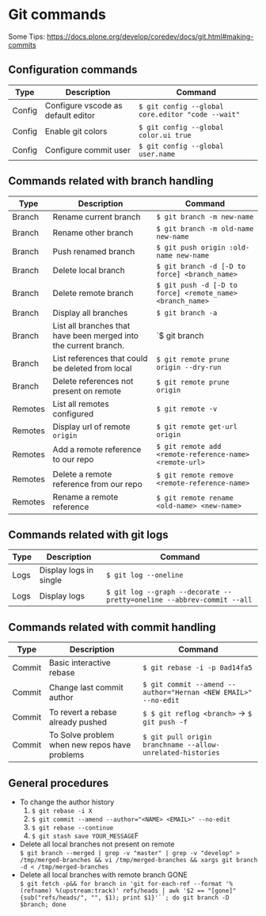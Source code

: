 # Git commands
Some Tips: https://docs.plone.org/develop/coredev/docs/git.html#making-commits

## Configuration commands
| Type   | Description                        | Command                                           |
| ------ | ---------------------------------- | ------------------------------------------------- |
| Config | Configure vscode as default editor | `$ git config --global core.editor "code --wait"` |
| Config | Enable git colors                  | `$ git config --global color.ui true`             |
| Config | Configure commit user              | `$ git config --global user.name`                 |

## Commands related with branch handling
| Type    | Description                                                      | Command                                                   |
| ------- | ---------------------------------------------------------------- | --------------------------------------------------------- |
| Branch  | Rename current branch                                            | `$ git branch -m new-name`                                |
| Branch  | Rename other branch                                              | `$ git branch -m old-name new-name`                       |
| Branch  | Push renamed branch                                              | `$ git push origin :old-name new-name`                    |
| Branch  | Delete local branch                                              | `$ git branch -d [-D to force] <branch_name>`             |
| Branch  | Delete remote branch                                             | `$ git push -d [-D to force] <remote_name> <branch_name>` |
| Branch  | Display all branches                                             | `$ git branch -a`                                         |
| Branch  | List all branches that have been merged into the current branch. | `$ git branch |--merged`                                  |
| Branch  | List references that could be deleted from local                 | `$ git remote prune origin --dry-run`                     |
| Branch  | Delete references not present on remote                          | `$ git remote prune origin`                               |
| Remotes | List all remotes configured                                      | `$ git remote -v `                                        |
| Remotes | Display url of remote `origin`                                   | `$ git remote get-url origin`                             |
| Remotes | Add a remote reference to our repo                               | `$ git remote add <remote-reference-name> <remote-url>`   |
| Remotes | Delete a remote reference from our repo                          | `$ git remote remove <remote-reference-name>`             |
| Remotes | Rename a remote reference                                        | `$ git remote rename <old-name> <new-name>`               |

## Commands related with git logs
| Type | Description            | Command                                                               |
| ---- | ---------------------- | --------------------------------------------------------------------- |
| Logs | Display logs in single | `$ git log --oneline`                                                 |
| Logs | Display logs           | `$ git log --graph --decorate --pretty=oneline --abbrev-commit --all` |

## Commands related with commit handling
| Type   | Description                                   | Command                                                        |
| ------ | --------------------------------------------- | -------------------------------------------------------------- |
| Commit | Basic interactive rebase                      | `$ git rebase -i -p 0ad14fa5`                                  |
| Commit | Change last commit author                     | `$ git commit --amend --author="Hernan <NEW EMAIL>" --no-edit` |
| Commit | To revert a rebase already pushed             | `$ $ git reflog <branch>` -> `$ git push -f`                   |
| Commit | To Solve problem when new repos have problems | `$ git pull origin branchname --allow-unrelated-histories`     |

## General procedures
- To change the author history  
  1. `$ git rebase -i X`
  1. `$ git commit --amend --author="<NAME> <EMAIL>" --no-edit`
  1. `$ git rebase --continue`
  1. `$ git stash save YOUR_MESSAGE`F
- Delete all local branches not present on remote  
     `$ git branch --merged | grep -v "master" | grep -v "develop" > /tmp/merged-branches && vi /tmp/merged-branches && xargs git branch -d < /tmp/merged-branches`
- Delete all local branches with remote branch GONE  
    `$ git fetch -p&& for branch in 'git for-each-ref --format '%(refname) %(upstream:track)' refs/heads | awk '$2 == "[gone]" {sub("refs/heads/", "", $1); print $1}'``; do git branch -D $branch; done`
